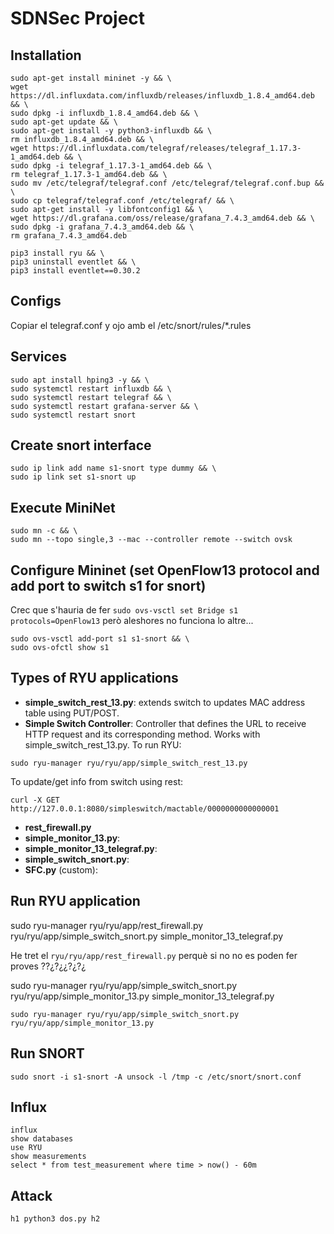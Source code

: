 # SDNSec Project

## Installation

```
sudo apt-get install mininet -y && \
wget https://dl.influxdata.com/influxdb/releases/influxdb_1.8.4_amd64.deb && \
sudo dpkg -i influxdb_1.8.4_amd64.deb && \
sudo apt-get update && \
sudo apt-get install -y python3-influxdb && \
rm influxdb_1.8.4_amd64.deb && \
wget https://dl.influxdata.com/telegraf/releases/telegraf_1.17.3-1_amd64.deb && \
sudo dpkg -i telegraf_1.17.3-1_amd64.deb && \
rm telegraf_1.17.3-1_amd64.deb && \
sudo mv /etc/telegraf/telegraf.conf /etc/telegraf/telegraf.conf.bup && \
sudo cp telegraf/telegraf.conf /etc/telegraf/ && \
sudo apt-get install -y libfontconfig1 && \
wget https://dl.grafana.com/oss/release/grafana_7.4.3_amd64.deb && \
sudo dpkg -i grafana_7.4.3_amd64.deb && \
rm grafana_7.4.3_amd64.deb
```

```
pip3 install ryu && \
pip3 uninstall eventlet && \
pip3 install eventlet==0.30.2
```

## Configs

Copiar el telegraf.conf y ojo amb el /etc/snort/rules/*.rules

## Services

```
sudo apt install hping3 -y && \
sudo systemctl restart influxdb && \
sudo systemctl restart telegraf && \
sudo systemctl restart grafana-server && \
sudo systemctl restart snort
```

## Create snort interface

```
sudo ip link add name s1-snort type dummy && \
sudo ip link set s1-snort up
```

## Execute MiniNet

```
sudo mn -c && \
sudo mn --topo single,3 --mac --controller remote --switch ovsk
```
## Configure Mininet (set OpenFlow13 protocol and add port to switch s1 for snort)


Crec que s'hauria de fer `sudo ovs-vsctl set Bridge s1 protocols=OpenFlow13` però aleshores no funciona lo altre...

```
sudo ovs-vsctl add-port s1 s1-snort && \
sudo ovs-ofctl show s1
```
## Types of RYU applications
* **simple_switch_rest_13.py**: extends switch to updates MAC address table using PUT/POST.
* **Simple Switch Controller**: Controller that defines the URL to receive HTTP request and its corresponding method. Works with simple_switch_rest_13.py.
To run RYU:
```
sudo ryu-manager ryu/ryu/app/simple_switch_rest_13.py
```
To update/get info from switch using rest:
```
curl -X GET http://127.0.0.1:8080/simpleswitch/mactable/0000000000000001
```
* **rest_firewall.py**
* **simple_monitor_13.py**:
* **simple_monitor_13_telegraf.py**:
* **simple_switch_snort.py**:
* **SFC.py** (custom):


## Run RYU application

sudo ryu-manager ryu/ryu/app/rest_firewall.py ryu/ryu/app/simple_switch_snort.py simple_monitor_13_telegraf.py

He tret el `ryu/ryu/app/rest_firewall.py` perquè si no no es poden fer proves ??¿?¿¿?¿?¿

sudo ryu-manager ryu/ryu/app/simple_switch_snort.py ryu/ryu/app/simple_monitor_13.py simple_monitor_13_telegraf.py

```
sudo ryu-manager ryu/ryu/app/simple_switch_snort.py ryu/ryu/app/simple_monitor_13.py
```

## Run SNORT

```
sudo snort -i s1-snort -A unsock -l /tmp -c /etc/snort/snort.conf
```

## Influx

```
influx
show databases
use RYU
show measurements
select * from test_measurement where time > now() - 60m
```

## Attack

```
h1 python3 dos.py h2
```
